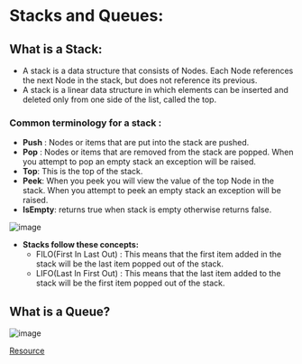 # Stacks and Queues:

## What is a Stack:
 - A stack is a data structure that consists of Nodes. Each Node references the next Node in the stack, but does not reference its previous.
 - A stack is a linear data structure in which elements can be inserted and deleted only from one side of the list, called the top.

### Common terminology for a stack :
 - **Push** : Nodes or items that are put into the stack are pushed.
 - **Pop** : Nodes or items that are removed from the stack are popped. When you attempt to pop an empty stack an exception will be raised.
 - **Top**: This is the top of the stack.
 - **Peek**: When you peek you will view the value of the top Node in the stack. When you attempt to peek an empty stack an exception will be raised.
 - **IsEmpty**:  returns true when stack is empty otherwise returns false.


  ![image](https://user-images.githubusercontent.com/79833733/124833021-36076c80-df86-11eb-9dbf-077ae13a2a70.png)



- **Stacks follow these concepts:**
  - FILO(First In Last Out) : This means that the first item added in the stack will be the last item popped out of the stack.
  - LIFO(Last In First Out) : This means that the last item added to the stack will be the first item popped out of the stack.





## What is a Queue?


![image](https://user-images.githubusercontent.com/79833733/124832576-87632c00-df85-11eb-8df3-01ff7b67433c.png)




[Resource](https://codefellows.github.io/common_curriculum/data_structures_and_algorithms/Code_401/class-10/resources/stacks_and_queues.html)

